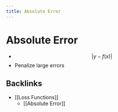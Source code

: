 ```yaml
---
title: Absolute Error
---
```


# Absolute Error
- $$\lvert y-f(x)\rvert$$
- Penalize large errors



## Backlinks
* [[Loss Functions]]
	* [[Absolute Error]]

